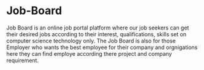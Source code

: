 # Job-Board
Job Board is an online job portal platform where our job seekers can get their desired jobs according to their interest, qualifications, skills set on computer science technology only. The Job Board is also for those Employer who wants the best employee for their company and orgnigations here they can find employe according there project and company requirement.

